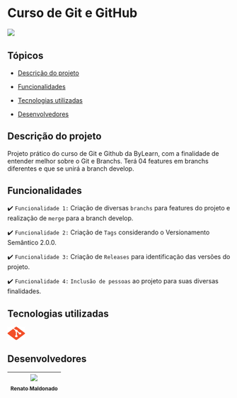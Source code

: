 # Curso de Git e GitHub

<p>
   <img src="http://img.shields.io/static/v1?label=STATUS&message=EM%20DESENVOLVIMENTO&color=RED&style=for-the-badge"/>
</p>

## Tópicos 

- [Descrição do projeto](#descrição-do-projeto)

- [Funcionalidades](#funcionalidades)

- [Tecnologias utilizadas](#tecnologias-utilizadas)

- [Desenvolvedores](#desenvolvedores)

## Descrição do projeto 

Projeto prático do curso de Git e Github da ByLearn, com a finalidade de entender melhor sobre o Git e Branchs. Terá 04 features em branchs diferentes e que se unirá a branch develop.

## Funcionalidades

:heavy_check_mark: `Funcionalidade 1:` Criação de diversas `branchs` para features do projeto e realização de `merge` para a branch develop.

:heavy_check_mark: `Funcionalidade 2:` Criação de `Tags` considerando o Versionamento Semântico 2.0.0.

:heavy_check_mark: `Funcionalidade 3:` Criação de `Releases` para identificação das versões do projeto.

:heavy_check_mark: `Funcionalidade 4:` `Inclusão de pessoas` ao projeto para suas diversas finalidades.

## Tecnologias utilizadas
<p>
<img align="center" alt="Renato-python" height="30" width="40" src="https://raw.githubusercontent.com/devicons/devicon/master/icons/git/git-original.svg">
</p>

## Desenvolvedores
| [<img src="https://avatars.githubusercontent.com/u/49447595?v=4" width=115><br><sub>Renato Maldonado</sub>](https://github.com/renthus)
| :---: |